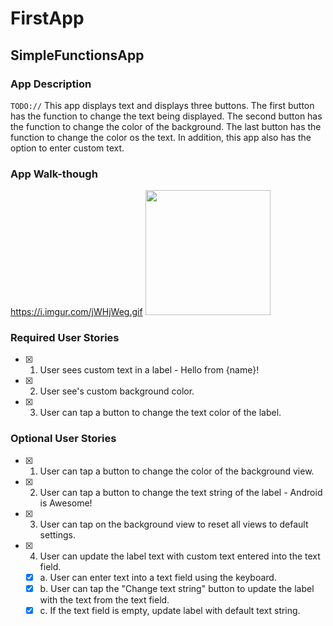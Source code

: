 # FirstApp
## SimpleFunctionsApp

### App Description
`TODO://` This app displays text and displays three buttons. The first button has the function to change the text being displayed. The second button has the function to change the color of the background. The last button has the function to change the color os the text. In addition, this app also has the option to enter custom text.

### App Walk-though


https://i.imgur.com/jWHjWeg.gif
<img src="https://i.imgur.com/jWHjWeg.gif" width=200><br>


### Required User Stories
- [x] 1. User sees custom text in a label - Hello from {name}!
- [x] 2. User see's custom background color.
- [x] 3. User can tap a button to change the text color of the label.

### Optional User Stories
- [x] 1. User can tap a button to change the color of the background view.  
- [x] 2. User can tap a button to change the text string of the label - Android is Awesome!  
- [x] 3. User can tap on the background view to reset all views to default settings.  
- [x] 4. User can update the label text with custom text entered into the text field.  
   - [x] a. User can enter text into a text field using the keyboard.  
   - [x] b. User can tap the "Change text string" button to update the label with the text from the text field.  
   - [x] c. If the text field is empty, update label with default text string. 
